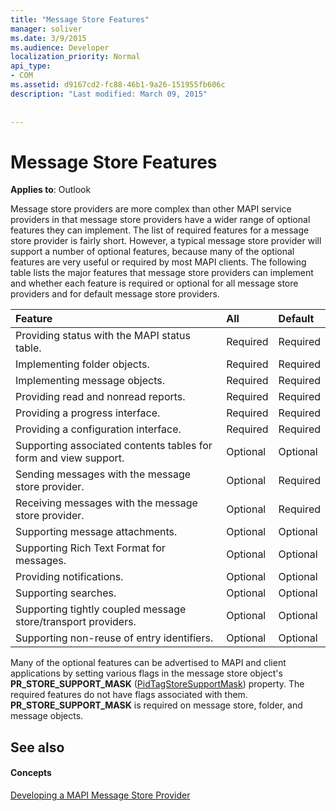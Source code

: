 ```yaml
---
title: "Message Store Features"
manager: soliver
ms.date: 3/9/2015
ms.audience: Developer
localization_priority: Normal
api_type:
- COM
ms.assetid: d9167cd2-fc88-46b1-9a26-151955fb606c
description: "Last modified: March 09, 2015"
 
 
---
```


# Message Store Features

  
  
**Applies to**: Outlook 
  
Message store providers are more complex than other MAPI service providers in that message store providers have a wider range of optional features they can implement. The list of required features for a message store provider is fairly short. However, a typical message store provider will support a number of optional features, because many of the optional features are very useful or required by most MAPI clients. The following table lists the major features that message store providers can implement and whether each feature is required or optional for all message store providers and for default message store providers.
  
|**Feature**|**All**|**Default**|
|:-----|:-----|:-----|
|Providing status with the MAPI status table.  <br/> |Required  <br/> |Required  <br/> |
|Implementing folder objects.  <br/> |Required  <br/> |Required  <br/> |
|Implementing message objects.  <br/> |Required  <br/> |Required  <br/> |
|Providing read and nonread reports.  <br/> |Required  <br/> |Required  <br/> |
|Providing a progress interface.  <br/> |Required  <br/> |Required  <br/> |
|Providing a configuration interface.  <br/> |Required  <br/> |Required  <br/> |
|Supporting associated contents tables for form and view support.  <br/> |Optional  <br/> |Optional  <br/> |
|Sending messages with the message store provider.  <br/> |Optional  <br/> |Required  <br/> |
|Receiving messages with the message store provider.  <br/> |Optional  <br/> |Required  <br/> |
|Supporting message attachments.  <br/> |Optional  <br/> |Optional  <br/> |
|Supporting Rich Text Format for messages.  <br/> |Optional  <br/> |Optional  <br/> |
|Providing notifications.  <br/> |Optional  <br/> |Optional  <br/> |
|Supporting searches.  <br/> |Optional  <br/> |Optional  <br/> |
|Supporting tightly coupled message store/transport providers.  <br/> |Optional  <br/> |Optional  <br/> |
|Supporting non-reuse of entry identifiers.  <br/> |Optional  <br/> |Optional  <br/> |
   
Many of the optional features can be advertised to MAPI and client applications by setting various flags in the message store object's **PR_STORE_SUPPORT_MASK** ([PidTagStoreSupportMask](pidtagstoresupportmask-canonical-property.md)) property. The required features do not have flags associated with them. **PR_STORE_SUPPORT_MASK** is required on message store, folder, and message objects. 
  
## See also

#### Concepts

[Developing a MAPI Message Store Provider](developing-a-mapi-message-store-provider.md)

